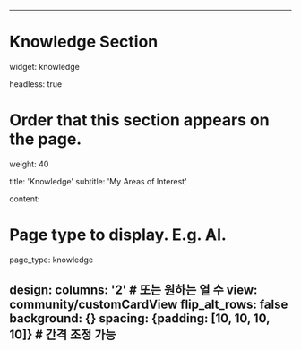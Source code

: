 ---

# Knowledge Section
widget: knowledge

headless: true

# Order that this section appears on the page.
weight: 40

title: 'Knowledge'
subtitle: 'My Areas of Interest'

content:
  # Page type to display. E.g. AI.
  page_type: knowledge

design:
  columns: '2'  # 또는 원하는 열 수
  view: community/customCardView
  flip_alt_rows: false
  background: {}
  spacing: {padding: [10, 10, 10, 10]}  # 간격 조정 가능
---